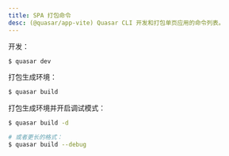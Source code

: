 ```yaml
---
title: SPA 打包命令
desc: (@quasar/app-vite) Quasar CLI 开发和打包单页应用的命令列表。
---
```


开发：

```bash
$ quasar dev
```

打包生成环境：

```bash
$ quasar build
```

打包生成环境并开启调试模式：

```bash
$ quasar build -d

# 或者更长的格式：
$ quasar build --debug
```
